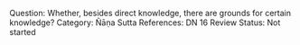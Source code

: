 Question: Whether, besides direct knowledge, there are grounds for certain knowledge?
Category: Ñāṇa
Sutta References: DN 16
Review Status: Not started